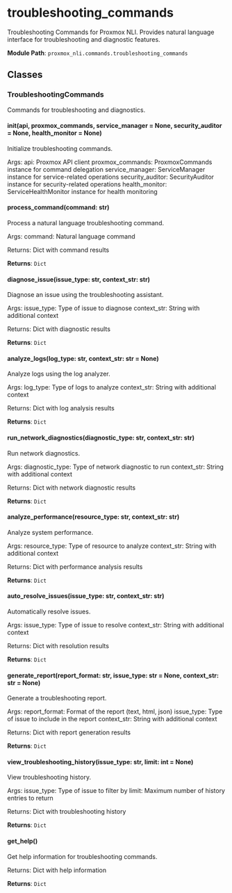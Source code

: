 # troubleshooting_commands

Troubleshooting Commands for Proxmox NLI.
Provides natural language interface for troubleshooting and diagnostic features.

**Module Path**: `proxmox_nli.commands.troubleshooting_commands`

## Classes

### TroubleshootingCommands

Commands for troubleshooting and diagnostics.

#### __init__(api, proxmox_commands, service_manager = None, security_auditor = None, health_monitor = None)

Initialize troubleshooting commands.

Args:
    api: Proxmox API client
    proxmox_commands: ProxmoxCommands instance for command delegation
    service_manager: ServiceManager instance for service-related operations
    security_auditor: SecurityAuditor instance for security-related operations
    health_monitor: ServiceHealthMonitor instance for health monitoring

#### process_command(command: str)

Process a natural language troubleshooting command.

Args:
    command: Natural language command
    
Returns:
    Dict with command results

**Returns**: `Dict`

#### diagnose_issue(issue_type: str, context_str: str)

Diagnose an issue using the troubleshooting assistant.

Args:
    issue_type: Type of issue to diagnose
    context_str: String with additional context
    
Returns:
    Dict with diagnostic results

**Returns**: `Dict`

#### analyze_logs(log_type: str, context_str: str = None)

Analyze logs using the log analyzer.

Args:
    log_type: Type of logs to analyze
    context_str: String with additional context
    
Returns:
    Dict with log analysis results

**Returns**: `Dict`

#### run_network_diagnostics(diagnostic_type: str, context_str: str)

Run network diagnostics.

Args:
    diagnostic_type: Type of network diagnostic to run
    context_str: String with additional context
    
Returns:
    Dict with network diagnostic results

**Returns**: `Dict`

#### analyze_performance(resource_type: str, context_str: str)

Analyze system performance.

Args:
    resource_type: Type of resource to analyze
    context_str: String with additional context
    
Returns:
    Dict with performance analysis results

**Returns**: `Dict`

#### auto_resolve_issues(issue_type: str, context_str: str)

Automatically resolve issues.

Args:
    issue_type: Type of issue to resolve
    context_str: String with additional context
    
Returns:
    Dict with resolution results

**Returns**: `Dict`

#### generate_report(report_format: str, issue_type: str = None, context_str: str = None)

Generate a troubleshooting report.

Args:
    report_format: Format of the report (text, html, json)
    issue_type: Type of issue to include in the report
    context_str: String with additional context
    
Returns:
    Dict with report generation results

**Returns**: `Dict`

#### view_troubleshooting_history(issue_type: str, limit: int = None)

View troubleshooting history.

Args:
    issue_type: Type of issue to filter by
    limit: Maximum number of history entries to return
    
Returns:
    Dict with troubleshooting history

**Returns**: `Dict`

#### get_help()

Get help information for troubleshooting commands.

Returns:
    Dict with help information

**Returns**: `Dict`

